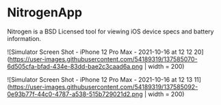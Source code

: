 # NitrogenApp

Nitrogen is a BSD Licensed tool for viewing iOS device specs and battery information.

![Simulator Screen Shot - iPhone 12 Pro Max - 2021-10-16 at 12 12 20](https://user-images.githubusercontent.com/54189319/137585070-6d505cfa-bfad-434e-83dd-bae2c3caad6a.png | width = 200)

![Simulator Screen Shot - iPhone 12 Pro Max - 2021-10-16 at 12 13 11](https://user-images.githubusercontent.com/54189319/137585092-0e93b77f-44c0-4787-a538-515b729021d2.png | width = 200)

